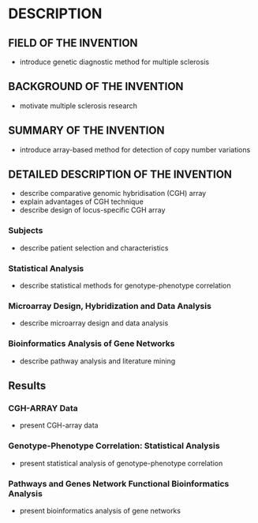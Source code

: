 # DESCRIPTION

## FIELD OF THE INVENTION

- introduce genetic diagnostic method for multiple sclerosis

## BACKGROUND OF THE INVENTION

- motivate multiple sclerosis research

## SUMMARY OF THE INVENTION

- introduce array-based method for detection of copy number variations

## DETAILED DESCRIPTION OF THE INVENTION

- describe comparative genomic hybridisation (CGH) array
- explain advantages of CGH technique
- describe design of locus-specific CGH array

### Subjects

- describe patient selection and characteristics

### Statistical Analysis

- describe statistical methods for genotype-phenotype correlation

### Microarray Design, Hybridization and Data Analysis

- describe microarray design and data analysis

### Bioinformatics Analysis of Gene Networks

- describe pathway analysis and literature mining

## Results

### CGH-ARRAY Data

- present CGH-array data

### Genotype-Phenotype Correlation: Statistical Analysis

- present statistical analysis of genotype-phenotype correlation

### Pathways and Genes Network Functional Bioinformatics Analysis

- present bioinformatics analysis of gene networks

